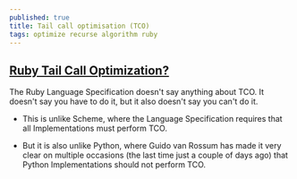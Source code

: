 ```yaml
---
published: true
title: Tail call optimisation (TCO)
tags: optimize recurse algorithm ruby
---
```

## [Ruby Tail Call Optimization?](https://stackoverflow.com/questions/824562/does-ruby-perform-tail-call-optimization/824831#824831)

The Ruby Language Specification doesn't say anything about TCO. It doesn't say you have to do it, but it also doesn't say you can't do it.

- This is unlike Scheme, where the Language Specification requires that all Implementations must perform TCO.

- But it is also unlike Python, where Guido van Rossum has made it very clear on multiple occasions (the last time just a couple of days ago) that Python Implementations should not perform TCO.

